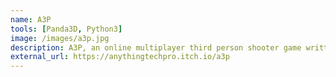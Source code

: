 ```yaml
---
name: A3P
tools: [Panda3D, Python3]
image: /images/a3p.jpg
description: A3P, an online multiplayer third person shooter game written in Panda3D. Available on itch.io!
external_url: https://anythingtechpro.itch.io/a3p
---
```

